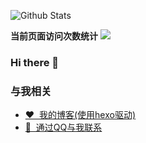 
![Github Stats](https://github-readme-stats.vercel.app/api?username=hyw-zero)

**当前页面访问次数统计** <a title="Hits" target="_blank" href="https://github.com/88250/hits"><img src="https://hits.b3log.org/adlered/hits.svg"></a>


### Hi there 👋
<!--
**hyw-zero/hyw-zero** is a ✨ _special_ ✨ repository because its `README.md` (this file) appears on your GitHub profile.

Here are some ideas to get you started:

- 🔭 I’m currently working on ...
- 🌱 I’m currently learning ...
- 👯 I’m looking to collaborate on ...
- 🤔 I’m looking for help with ...
- 💬 Ask me about ...
- 📫 How to reach me: ...
- 😄 Pronouns: ...
- ⚡ Fun fact: ...
-->
### 与我相关 
* [❤️&nbsp;&nbsp;我的博客\(使用hexo驱动\)](https://hyw-zero.github.io)
* [🐧&nbsp;&nbsp;通过QQ与我联系](http://wpa.qq.com/msgrd?v=3&uin=1240301994&site=qq&menu=yes)





